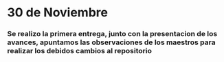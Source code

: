 # 30 de Noviembre

### Se realizo la primera entrega, junto con la presentacion de los avances, apuntamos las observaciones de los maestros para realizar los debidos cambios al repositorio 
